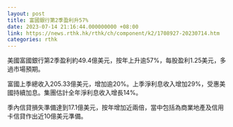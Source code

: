 ```yaml
---
layout: post
title: 富國銀行第2季盈利升57%
date: 2023-07-14 21:16:44.000000000 +08:00
link: https://news.rthk.hk/rthk/ch/component/k2/1708927-20230714.htm
categories: rthk
---
```


美國富國銀行第2季盈利約49.4億美元，按年上升逾57%，每股盈利1.25美元，多過市場預期。

富國上季總收入205.33億美元，增加逾20%。上季淨利息收入增加29%，受惠美國持續加息。集團估計全年淨利息收入增長14%。

季內信貸損失準備達到17.1億美元，按年增加近兩倍，當中包括為商業地產及信用卡信貸作出近10億美元準備。
